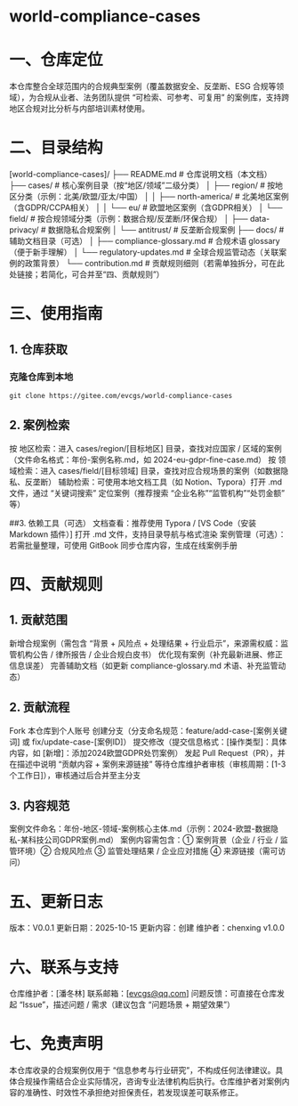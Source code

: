 # world-compliance-cases

# 一、仓库定位
本仓库整合全球范围内的合规典型案例（覆盖数据安全、反垄断、ESG 合规等领域），为合规从业者、法务团队提供 “可检索、可参考、可复用” 的案例库，支持跨地区合规对比分析与内部培训素材使用。

# 二、目录结构
[world-compliance-cases]/
├── README.md          # 仓库说明文档（本文档）
├── cases/             # 核心案例目录（按“地区/领域”二级分类）
│   ├── region/        # 按地区分类（示例：北美/欧盟/亚太/中国）
│   │   ├── north-america/  # 北美地区案例（含GDPR/CCPA相关）
│   │   └── eu/             # 欧盟地区案例（含GDPR相关）
│   └── field/         # 按合规领域分类（示例：数据合规/反垄断/环保合规）
│       ├── data-privacy/   # 数据隐私合规案例
│       └── antitrust/      # 反垄断合规案例
├── docs/              # 辅助文档目录（可选）
│   ├── compliance-glossary.md  # 合规术语 glossary（便于新手理解）
│   └── regulatory-updates.md   # 全球合规监管动态（关联案例的政策背景）
└── contribution.md    # 贡献规则细则（若需单独拆分，可在此处链接；若简化，可合并至“四、贡献规则”）


# 三、使用指南
## 1. 仓库获取
### 克隆仓库到本地

```
git clone https://gitee.com/evcgs/world-compliance-cases
```


## 2. 案例检索
按 地区检索：进入 cases/region/[目标地区] 目录，查找对应国家 / 区域的案例（文件命名格式：年份-案例名称.md，如 2024-eu-gdpr-fine-case.md）
按 领域检索：进入 cases/field/[目标领域] 目录，查找对应合规场景的案例（如数据隐私、反垄断）
辅助检索：可使用本地文档工具（如 Notion、Typora）打开 .md 文件，通过 “关键词搜索” 定位案例（推荐搜索 “企业名称”“监管机构”“处罚金额” 等）

##3. 依赖工具（可选）
文档查看：推荐使用 Typora / [VS Code（安装 Markdown 插件）] 打开 .md 文件，支持目录导航与格式渲染
案例管理（可选）：若需批量整理，可使用 GitBook 同步仓库内容，生成在线案例手册

# 四、贡献规则

## 1. 贡献范围
新增合规案例（需包含 “背景 + 风险点 + 处理结果 + 行业启示”，来源需权威：监管机构公告 / 律所报告 / 企业合规白皮书）
优化现有案例（补充最新进展、修正信息误差）
完善辅助文档（如更新 compliance-glossary.md 术语、补充监管动态）

## 2. 贡献流程
Fork 本仓库到个人账号
创建分支（分支命名规范：feature/add-case-[案例关键词] 或 fix/update-case-[案例ID]）
提交修改（提交信息格式：[操作类型]：具体内容，如 [新增]：添加2024欧盟GDPR处罚案例）
发起 Pull Request（PR），并在描述中说明 “贡献内容 + 案例来源链接”
等待仓库维护者审核（审核周期：[1-3 个工作日]），审核通过后合并至主分支

## 3. 内容规范
案例文件命名：年份-地区-领域-案例核心主体.md（示例：2024-欧盟-数据隐私-某科技公司GDPR案例.md）
案例内容需包含：① 案例背景（企业 / 行业 / 监管环境）② 合规风险点 ③ 监管处理结果 / 企业应对措施 ④ 来源链接（需可访问）

# 五、更新日志
版本：V0.0.1
更新日期：2025-10-15
更新内容：创建
维护者：chenxing
v1.0.0

# 六、联系与支持
仓库维护者：[潘冬林]
联系邮箱：[evcgs@qq.com]
问题反馈：可直接在仓库发起 “Issue”，描述问题 / 需求（建议包含 “问题场景 + 期望效果”）

# 七、免责声明
本仓库收录的合规案例仅用于 “信息参考与行业研究”，不构成任何法律建议。具体合规操作需结合企业实际情况，咨询专业法律机构后执行。仓库维护者对案例内容的准确性、时效性不承担绝对担保责任，若发现误差可联系修正。
